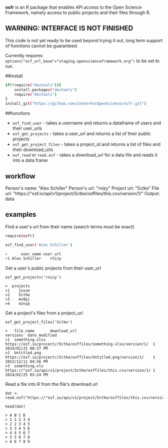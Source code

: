 **osfr** is an R package that enables API access to the Open Science Framework, namely access to public projects and their files through R.

## WARNING: INTERFACE IS NOT FINISHED

This code is not yet ready to be used beyond trying it out, long term support of functions cannot be guaranteed.

Currently requires `options("osf_url_base"="staging.openscienceframework.org")` to be set to run.

##install

```bash
if(!require("devtools")){
    install.packages("devtools")
    require("devtools")
}
install_git("https://github.com/CenterForOpenScience/osfr.git")
```

##functions

- `osf_find_user` - takes a username and returns a dataframe of users and their user_urls
- `osf_get_projects` - takes a user_url and returns a list of their public projects
- `osf_get_project_files` - takes a project_id and returns a list of files and their download_urls
- `osf_read` or `read.osf` - takes a download_url for a data file and reads it into a data.frame

## workflow

Person's name: "Alex Schiller"
   Person's url: "rnizy" 
      Project url: "5ctke" 
         File url: "https://"osf.io/api/v1/project/5ctke/osffiles/this.csv/version/1/"
            Output: data
 
## examples

Find a user's url from their name (search terms must be exact)

```bash
require(osfr)

osf_find_user('Alex Schiller')

>      user_name user_url
>1 Alex Schiller    rnizy
```

Get a user's public projects from their user_url

```
osf_get_projects('rnizy')

>  projects
>1    jusue
>2    5ctke
>3    mv8pj
>4    4znzp
```
Get a project's files from a project_url

```
osf_get_project_files('5ctke')

>   file_name       download_url                                                      versions  date_modified
>1  something.xlsx  https://osf.io/project//5ctke/osffiles/something.xlsx/version/1/  1         2014/02/25 08:37 PM
>2  Untitled.png    https://osf.io/project//5ctke/osffiles/Untitled.png/version/1/    1         2013/12/11 04:56 PM
>3  something.xls   https://"osf.io/api/v1/project/5ctke/osffiles/this.csv/version/1/ 1         2014/02/25 05:24 PM
```

Read a file into R from the file's download url

```
dat <- read.osf("https://"osf.io/api/v1/project/5ctke/osffiles/this.csv/version/1/")

head(dat)

> A B C D
> 1 1 2 3 4
> 2 2 3 4 5
> 3 3 4 5 6
> 4 4 5 6 7
> 5 5 6 7 8
> 6 6 7 8 9
```
